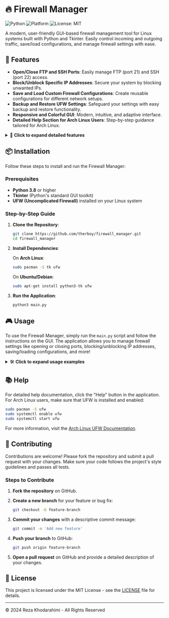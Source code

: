 # 🔥 Firewall Manager

![Python](https://img.shields.io/badge/Python-3.8%2B-blue?style=for-the-badge&logo=python&logoColor=white)
![Platform](https://img.shields.io/badge/Platform-Linux-green?style=for-the-badge&logo=linux&logoColor=white)
![License: MIT](https://img.shields.io/badge/License-MIT-yellow.svg?style=for-the-badge)

A modern, user-friendly GUI-based firewall management tool for Linux systems built with Python and Tkinter. Easily control incoming and outgoing traffic, save/load configurations, and manage firewall settings with ease.

## 🚀 Features

- **Open/Close FTP and SSH Ports**: Easily manage FTP (port 21) and SSH (port 22) access.
- **Block/Unblock Specific IP Addresses**: Secure your system by blocking unwanted IPs.
- **Save and Load Custom Firewall Configurations**: Create reusable configurations for different network setups.
- **Backup and Restore UFW Settings**: Safeguard your settings with easy backup and restore functionality.
- **Responsive and Colorful GUI**: Modern, intuitive, and adaptive interface.
- **Detailed Help Section for Arch Linux Users**: Step-by-step guidance tailored for Arch Linux.

<details>
<summary>📝 <strong>Click to expand detailed features</strong></summary>

- **Dynamic Resizing and Responsive Design**: Adjusts seamlessly to different screen sizes and resolutions.
- **User-Defined Configuration Locations**: Save configurations anywhere you prefer.
- **Automatic Backups**: Backup current firewall settings before any changes are made.
- **One-Click Restore**: Revert to previous firewall settings instantly.
- **Modern, Colorful Design**: Engaging interface with vibrant colors and easy-to-read fonts.

</details>

## 📦 Installation

Follow these steps to install and run the Firewall Manager:

### Prerequisites

- **Python 3.8** or higher
- **Tkinter** (Python's standard GUI toolkit)
- **UFW (Uncomplicated Firewall)** installed on your Linux system

### Step-by-Step Guide

1. **Clone the Repository**:

    ```bash
    git clone https://github.com/therboy/firewall_manager.git
    cd firewall_manager
    ```

2. **Install Dependencies**:

    On **Arch Linux**:

    ```bash
    sudo pacman -S tk ufw
    ```

    On **Ubuntu/Debian**:

    ```bash
    sudo apt-get install python3-tk ufw
    ```

3. **Run the Application**:

    ```bash
    python3 main.py
    ```

## 🎮 Usage

To use the Firewall Manager, simply run the `main.py` script and follow the instructions on the GUI. The application allows you to manage firewall settings like opening or closing ports, blocking/unblocking IP addresses, saving/loading configurations, and more!

<details>
<summary>🛠️ <strong>Click to expand usage examples</strong></summary>

### Example: Block an IP Address

1. Open the application.
2. Enter the IP address you want to block in the text field.
3. Click "Block IP".

### Example: Save Current Firewall Configuration

1. Open the application.
2. Click "Save Config".
3. Choose a location to save the configuration file.

### Example: Restore a Backup

1. Open the application.
2. Click "Restore Backup".
3. Select the backup file you want to restore from.

</details>

## 📚 Help

For detailed help documentation, click the "Help" button in the application. For Arch Linux users, make sure that UFW is installed and enabled:

```bash
sudo pacman -S ufw
sudo systemctl enable ufw
sudo systemctl start ufw
```

For more information, visit the [Arch Linux UFW Documentation](https://wiki.archlinux.org/title/UFW).

## 🤝 Contributing

Contributions are welcome! Please fork the repository and submit a pull request with your changes. Make sure your code follows the project's style guidelines and passes all tests.

### Steps to Contribute

1. **Fork the repository** on GitHub.
2. **Create a new branch** for your feature or bug fix:
   
    ```bash
    git checkout -b feature-branch
    ```

3. **Commit your changes** with a descriptive commit message:

    ```bash
    git commit -m 'Add new feature'
    ```

4. **Push your branch** to GitHub:

    ```bash
    git push origin feature-branch
    ```

5. **Open a pull request** on GitHub and provide a detailed description of your changes.

## 📜 License

This project is licensed under the MIT License - see the [LICENSE](LICENSE) file for details.

---

© 2024 Reza Khodarahimi - All Rights Reserved
